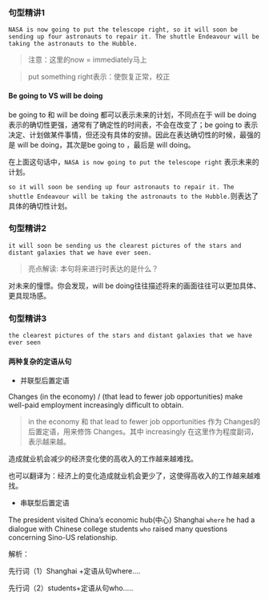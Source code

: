 ### 句型精讲1

`NASA is now going to put the telescope right, so it will soon be sending up four astronauts to repair it. The shuttle Endeavour will be taking the astronauts to the Hubble.`

> 注意：这里的now = immediately马上

> put something right表示：使恢复正常，校正

#### Be going to VS will be doing

be going to 和 will be doing 都可以表示未来的计划，不同点在于 will be doing 表示的确切性更强，通常有了确定性的时间表，不会在改变了；be going to 表示决定、计划做某件事情，但还没有具体的安排。因此在表达确切性的时候，最强的是 will be doing，其次是be going to ，最后是 will doing。

在上面这句话中，`NASA is now going to put the telescope right` 表示未来的计划。


`so it will soon be sending up four astronauts to repair it. The shuttle Endeavour will be taking the astronauts to the Hubble.`则表达了具体的确切性计划。

### 句型精讲2

`it will soon be sending us the clearest pictures of the stars and distant galaxies that we have ever seen.`

>亮点解读:  本句将来进行时表达的是什么？

对未来的憧憬。你会发现，will be doing往往描述将来的画面往往可以更加具体、更具现场感。

### 句型精讲3

`the clearest pictures of the stars and distant galaxies that we have ever seen`

#### 两种复杂的定语从句

- 并联型后置定语

Changes (in the economy) / (that lead to fewer job opportunities) make well-paid employment increasingly difficult to obtain.

> in the economy 和 that lead to fewer job opportunities 作为 Changes的后置定语，用来修饰 Changes。其中 increasingly 在这里作为程度副词，表示越来越。

造成就业机会减少的经济变化使的高收入的工作越来越难找。

也可以翻译为：经济上的变化造成就业机会更少了，这使得高收入的工作越来越难找。


- 串联型后置定语

The president visited China’s economic hub(中心) Shanghai `where` he had a dialogue with Chinese college students `who` raised many questions concerning Sino-US relationship.

解析：

先行词（1）Shanghai +定语从句where....

先行词（2）students+定语从句who.....  


